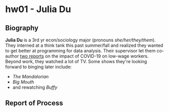 # hw01 - Julia Du
## Biography
**Julia Du** is a 3rd yr econ/sociology major (pronouns *she/her/they/them*). 
They interned at a think tank this past summer/fall and realized they wanted to get better at programming for data analysis.
Their supervisor let them co-author [two reports](https://www.brookings.edu/author/julia-du/) on the impact of COVID-19 on low-wage workers. 
Beyond work, they watched a lot of TV. Some shows they're looking forward to binging later include: 
* *The Mandalorian*
* *Big Mouth*
* and rewatching *Buffy*
## Report of Process
